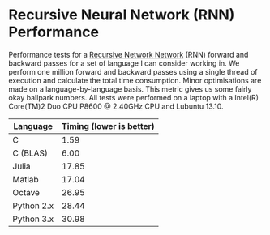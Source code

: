# Recursive Neural Network (RNN) Performance #

Performance tests for a [Recursive Network Network][rnn] (RNN) forward and
backward passes for a set of language I can consider working in.
We perform one million forward and backward passes using a single thread of
execution and calculate the total time consumption.
Minor optimisations are made on a language-by-language basis.
This metric gives us some fairly okay ballpark numbers.
All tests were performed on a laptop with a
Intel(R) Core(TM)2 Duo CPU P8600 @ 2.40GHz CPU and Lubuntu 13.10.

Language    | Timing (lower is better)
----------- | ------------------------
C           | 1.59
C (BLAS)    | 6.00
Julia       | 17.85
Matlab      | 17.04
Octave      | 26.95
Python 2.x  | 28.44
Python 3.x  | 30.98

[rnn]: http://www.socher.org/uploads/Main/2010SocherManningNg.pdf
